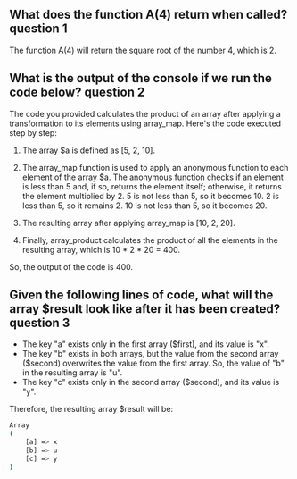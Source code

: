 ## What does the function A(4) return when called? question 1

The function A(4) will return the square root of the number 4, which is 2.


## What is the output of the console if we run the code below? question 2

The code you provided calculates the product of an array after applying a transformation to its elements using array_map. Here's the code executed step by step:

1. The array $a is defined as [5, 2, 10].

2. The array_map function is used to apply an anonymous function to each element of the array $a. The anonymous function checks if an element is less than 5 and, if so, returns the element itself; otherwise, it returns the element multiplied by 2.
        5 is not less than 5, so it becomes 10.
        2 is less than 5, so it remains 2.
        10 is not less than 5, so it becomes 20.

3. The resulting array after applying array_map is [10, 2, 20].

4. Finally, array_product calculates the product of all the elements in the resulting array, which is 10 * 2 * 20 = 400.

So, the output of the code is 400.

## Given the following lines of code, what will the array $result  look like after it has been created? question 3

- The key "a" exists only in the first array ($first), and its value is "x".
- The key "b" exists in both arrays, but the value from the second array ($second) overwrites the value from the first array. So, the value of "b" in the resulting array is "u".
- The key "c" exists only in the second array ($second), and its value is "y".

Therefore, the resulting array $result will be:

```bash
Array
(
    [a] => x
    [b] => u
    [c] => y
)

```